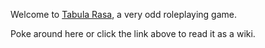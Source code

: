 Welcome to [Tabula Rasa](https://harleydutton.github.io/tabula-rasa), a very odd roleplaying game.

Poke around here or click the link above to read it as a wiki.
